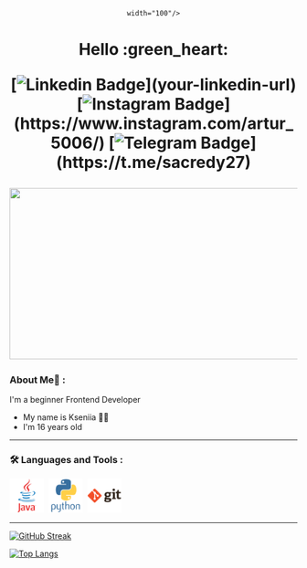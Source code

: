 
<div id="header" align="center">

    width="100"/>
</div>
<div id=body>
  <div align="center">
    <h1>
        Hello :green_heart:

[![Linkedin Badge](https://img.shields.io/badge/-Linkedin-rgb(0,100,0)?style=flat&logo=Linkedin&logoColor=white)](your-linkedin-url)
[![Instagram Badge](https://img.shields.io/badge/-Instagram-rgb(0,100,0)?style=flat&logo=Instagram&logoColor=white)](https://www.instagram.com/artur_5006/)
[![Telegram Badge](https://img.shields.io/badge/-Telegram-rgb(0,100,0)?style=flat&logo=Telegram&logoColor=white)](https://t.me/sacredy27)

</h1>




  <img src="https://media.giphy.com/media/dWesBcTLavkZuG35MI/giphy.gif" width="600" height="300"/>


  </div>
  <div id="about">
  
  ###  About Me:sparkling_heart: :

  I'm a beginner Frontend Developer
  
  - My name is Kseniia :mage_woman:
  - I'm 16 years old 

---
  
  </div>
  <div id="tools">
    
  ### :hammer_and_wrench: Languages and Tools :

  <div>
      <img src="https://github.com/devicons/devicon/blob/master/icons/java/java-original-wordmark.svg" title="Java" alt="Java" width="60" height="60"/>&nbsp;
      <img src="https://github.com/devicons/devicon/blob/master/icons/python/python-original-wordmark.svg" title="Python" alt="Python" width="60" height="60"/>&nbsp;
      <img src="https://github.com/devicons/devicon/blob/master/icons/git/git-original-wordmark.svg" title="Git" **alt="Git" width="60" height="60"/>


  ---
    
  <div id="info">
  
  [![GitHub Streak](http://github-readme-streak-stats.herokuapp.com?user=sacredyy&theme=dark&background=000000)](https://git.io/streak-stats)

  [![Top Langs](https://github-readme-stats.vercel.app/api/top-langs/?username=sacredyy&layout=compact&theme=vision-friendly-dark)](https://github.com/anuraghazra/github-readme-stats) 
  </div>
</div>
